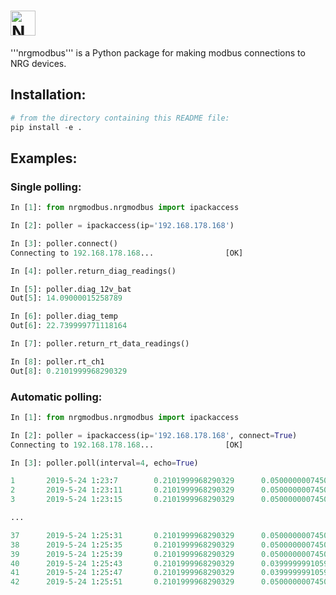 # <img alt="NRGPy" src="https://www.nrgsystems.com/mysite/images/logo.png?v=3" height="40">

'''nrgmodbus''' is a Python package for making modbus connections to NRG devices.


## Installation:

```python
# from the directory containing this README file:
pip install -e .
```

## Examples:

### Single polling:

```python
In [1]: from nrgmodbus.nrgmodbus import ipackaccess

In [2]: poller = ipackaccess(ip='192.168.178.168')

In [3]: poller.connect()
Connecting to 192.168.178.168...                [OK]

In [4]: poller.return_diag_readings()

In [5]: poller.diag_12v_bat
Out[5]: 14.09000015258789

In [6]: poller.diag_temp
Out[6]: 22.739999771118164

In [7]: poller.return_rt_data_readings()

In [8]: poller.rt_ch1
Out[8]: 0.2101999968290329
```

### Automatic polling:

```python
In [1]: from nrgmodbus.nrgmodbus import ipackaccess

In [2]: poller = ipackaccess(ip='192.168.178.168', connect=True)
Connecting to 192.168.178.168...                [OK]

In [3]: poller.poll(interval=4, echo=True)

1       2019-5-24 1:23:7        0.2101999968290329      0.05000000074505806
2       2019-5-24 1:23:11       0.2101999968290329      0.05000000074505806
3       2019-5-24 1:23:15       0.2101999968290329      0.05000000074505806

...

37      2019-5-24 1:25:31       0.2101999968290329      0.05000000074505806
38      2019-5-24 1:25:35       0.2101999968290329      0.05000000074505806
39      2019-5-24 1:25:39       0.2101999968290329      0.05000000074505806
40      2019-5-24 1:25:43       0.2101999968290329      0.03999999910593033
41      2019-5-24 1:25:47       0.2101999968290329      0.03999999910593033
42      2019-5-24 1:25:51       0.2101999968290329      0.05000000074505806
```
